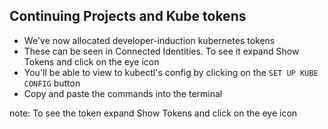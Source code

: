## Continuing Projects and Kube tokens

 - We've now allocated developer-induction kubernetes tokens
 - These can be seen in Connected Identities. To see it expand Show Tokens and click on the eye icon
 - You'll be able to view to kubectl's config by clicking on the `SET UP KUBE CONFIG` button
 - Copy and paste the commands into the terminal

note:
To see the token expand Show Tokens and click on the eye icon
